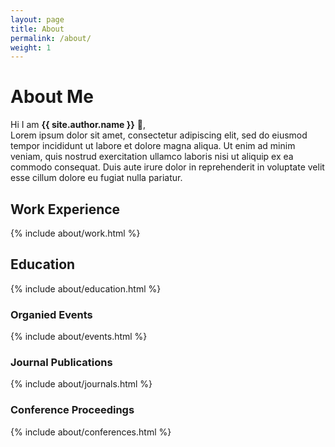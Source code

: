 ```yaml
---
layout: page
title: About
permalink: /about/
weight: 1
---
```


# **About Me**

Hi I am **{{ site.author.name }}** :wave:,<br>
Lorem ipsum dolor sit amet, consectetur adipiscing elit, sed do eiusmod tempor incididunt ut labore et dolore magna aliqua. Ut enim ad minim veniam, quis nostrud exercitation ullamco laboris nisi ut aliquip ex ea commodo consequat. Duis aute irure dolor in reprehenderit in voluptate velit esse cillum dolore eu fugiat nulla pariatur.

## **Work Experience**

<div class="row">
{% include about/work.html %}
</div>

## **Education**

<div class="row">
{% include about/education.html %}
</div>

### **Organied Events**

<div class="row">
{% include about/events.html %}
</div>

### **Journal Publications**

<div class="row">
{% include about/journals.html %}
</div>

### **Conference Proceedings**

<div class="row">
{% include about/conferences.html %}
</div>
